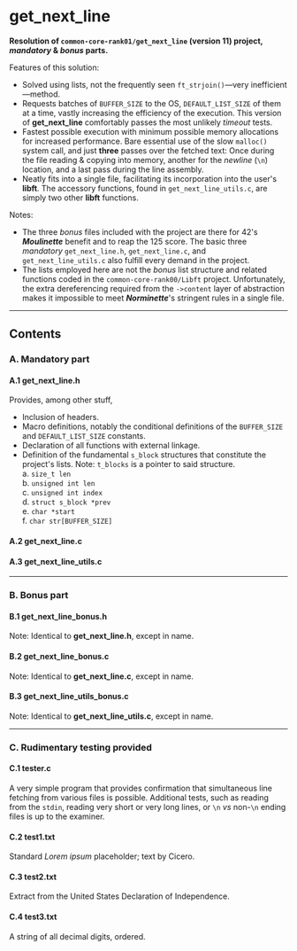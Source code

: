 # get_next_line

**Resolution of `common-core-rank01/get_next_line` (version 11) project, *mandatory* & *bonus* parts.**

Features of this solution:
- Solved using lists, not the frequently seen `ft_strjoin()`—very inefficient—method.
- Requests batches of `BUFFER_SIZE` to the OS, `DEFAULT_LIST_SIZE` of them at a time, vastly increasing the efficiency of the execution. This version of **get_next_line** comfortably passes the most unlikely *timeout* tests.
- Fastest possible execution with minimum possible memory allocations for increased performance. Bare essential use of the slow `malloc()` system call, and just **three** passes over the fetched text: Once during the file reading & copying into memory, another for the *newline* (`\n`) location, and a last pass during the line assembly.
- Neatly fits into a single file, facilitating its incorporation into the user's **libft**. The accessory functions, found in `get_next_line_utils.c`, are simply two other **libft** functions.

Notes:
- The three *bonus* files included with the project are there for 42's ***Moulinette*** benefit and to reap the 125 score. The basic three *mandatory* `get_next_line.h`, `get_next_line.c`, and `get_next_line_utils.c` also fulfill every demand in the project.
- The lists employed here are not the *bonus* list structure and related functions coded in the `common-core-rank00/Libft` project. Unfortunately, the extra dereferencing required from the `->content` layer of abstraction makes it impossible to meet ***Norminette***'s stringent rules in a single file.

---

## Contents

### A. Mandatory part

#### A.1 get_next_line.h

Provides, among other stuff,
- Inclusion of headers.
- Macro definitions, notably the conditional definitions of the `BUFFER_SIZE` and `DEFAULT_LIST_SIZE` constants.
- Declaration of all functions with external linkage.
- Definition of the fundamental `s_block` structures that constitute the project's lists. Note: `t_blocks` is a pointer to said structure.<br>
  a. `size_t len` <br>
  b. `unsigned int len` <br>
  c. `unsigned int index` <br>
	d. `struct s_block *prev` <br>
	e. `char *start` <br>
	f. `char str[BUFFER_SIZE]`

#### A.2 get_next_line.c

#### A.3 get_next_line_utils.c

---

### B. Bonus part

#### B.1 get_next_line_bonus.h

Note: Identical to **get_next_line.h**, except in name.

#### B.2 get_next_line_bonus.c

Note: Identical to **get_next_line.c**, except in name.

#### B.3 get_next_line_utils_bonus.c

Note: Identical to **get_next_line_utils.c**, except in name.

---

### C. Rudimentary testing provided

#### C.1 tester.c

A very simple program that provides confirmation that simultaneous line fetching from various files is possible. Additional tests, such as reading from the `stdin`, reading very short or very long lines, or `\n` *vs* non-`\n` ending files is up to the examiner.

#### C.2 test1.txt

Standard *Lorem ipsum* placeholder; text by Cicero.

#### C.3 test2.txt

Extract from the United States Declaration of Independence.

#### C.4 test3.txt

A string of all decimal digits, ordered.
